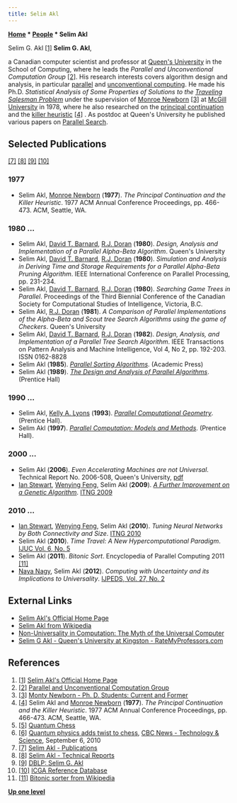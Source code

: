 ```yaml
---
title: Selim Akl
---
```

**[Home](Home "Home") \* [People](People "People") \* Selim Akl**



 [](http://research.cs.queensu.ca/home/akl/) Selim G. Akl <a id="cite-note-1" href="#cite-ref-1">[1]</a> 
**Selim G. Akl**,  

a Canadian computer scientist and professor at [Queen's University](https://en.wikipedia.org/wiki/Queen%27s_University) in the School of Computing, where he leads the *Parallel and Unconventional Computation Group* <a id="cite-note-2" href="#cite-ref-2">[2]</a>. His research interests covers algorithm design and analysis, in particular [parallel](https://en.wikipedia.org/wiki/Parallel_computing) and [unconventional computing](https://en.wikipedia.org/wiki/Unconventional_computing). He made his Ph.D. *Statistical Analysis of Some Properties of Solutions to the [Traveling Salesman Problem](https://en.wikipedia.org/wiki/Travelling_salesman_problem)* under the supervision of [Monroe Newborn](Monroe_Newborn "Monroe Newborn") <a id="cite-note-3" href="#cite-ref-3">[3]</a> at [McGill University](McGill_University "McGill University") in 1978, where he also researched on the [principal continuation](Principal_Variation "Principal Variation") and the [killer heuristic](Killer_Heuristic "Killer Heuristic") <a id="cite-note-4" href="#cite-ref-4">[4]</a> . As postdoc at Queen's University he published various papers on [Parallel Search](Parallel_Search "Parallel Search"). 



## Selected Publications


<a id="cite-note-7" href="#cite-ref-7">[7]</a> <a id="cite-note-8" href="#cite-ref-8">[8]</a> <a id="cite-note-9" href="#cite-ref-9">[9]</a> <a id="cite-note-10" href="#cite-ref-10">[10]</a>



### 1977


* Selim Akl, [Monroe Newborn](Monroe_Newborn "Monroe Newborn") (**1977**). *The Principal Continuation and the Killer Heuristic*. 1977 ACM Annual Conference Proceedings, pp. 466-473. ACM, Seattle, WA.


### 1980 ...


* Selim Akl, [David T. Barnard](http://umanitoba.ca/admin/president/bio.html), [R.J. Doran](http://research.cs.queensu.ca/TechReports/authorsD.html#Doran,%20R.J.) (**1980**). *Design, Analysis and Implementation of a Parallel Alpha-Beta Algorithm*. Queen's University
* Selim Akl, [David T. Barnard](http://umanitoba.ca/admin/president/bio.html), [R.J. Doran](http://research.cs.queensu.ca/TechReports/authorsD.html#Doran,%20R.J.) (**1980**). *Simulation and Analysis in Deriving Time and Storage Requirements for a Parallel Alpha-Beta Pruning Algorithm*. IEEE International Conference on Parallel Processing, pp. 231-234.
* Selim Akl, [David T. Barnard](http://umanitoba.ca/admin/president/bio.html), [R.J. Doran](http://research.cs.queensu.ca/TechReports/authorsD.html#Doran,%20R.J.) (**1980**). *Searching Game Trees in Parallel*. Proceedings of the Third Biennial Conference of the Canadian Society for Computational Studies of Intelligence, Victoria, B.C.
* Selim Akl, [R.J. Doran](http://research.cs.queensu.ca/TechReports/authorsD.html#Doran,%20R.J.) (**1981**). *A Comparison of Parallel Implementations of the Alpha-Beta and Scout tree Search Algorithms using the game of Checkers*. Queen's University
* Selim Akl, [David T. Barnard](http://umanitoba.ca/admin/president/bio.html), [R.J. Doran](http://research.cs.queensu.ca/TechReports/authorsD.html#Doran,%20R.J.) (**1982**). *Design, Analysis, and Implementation of a Parallel Tree Search Algorithm*. IEEE Transactions on Pattern Analysis and Machine Intelligence, Vol 4, No 2, pp. 192-203. ISSN 0162-8828
* Selim Akl (**1985**). *[Parallel Sorting Algorithms](http://portal.acm.org/citation.cfm?id=533017&dl=GUIDE,)*. (Academic Press)
* Selim Akl (**1989**). *[The Design and Analysis of Parallel Algorithms](http://portal.acm.org/citation.cfm?id=63471)*. (Prentice Hall)


### 1990 ...


* Selim Akl, [Kelly A. Lyons](http://individual.utoronto.ca/klyons/) (**1993**). *[Parallel Computational Geometry](http://portal.acm.org/citation.cfm?id=162256&dl=ACM&coll=GUIDE)*. (Prentice Hall).
* Selim Akl (**1997**). *[Parallel Computation: Models and Methods](http://fano.ics.uci.edu/cites/Document/Parallel-Computation-Models-+-Methods.html)*. (Prentice Hall).


### 2000 ...


* Selim Akl (**2006**). *Even Accelerating Machines are not Universal*. Technical Report No. 2006-508, Queen's University, [pdf](http://research.cs.queensu.ca/home/akl/techreports/even.pdf)
* [Ian Stewart](http://www.informatik.uni-trier.de/~ley/db/indices/a-tree/s/Stewart:Ian.html), [Wenying Feng](http://people.trentu.ca/wfeng/), Selim Akl (**2009**). *[A Further Improvement on a Genetic Algorithm](http://www.computer.org/portal/web/csdl/doi/10.1109/ITNG.2009.240)*. [ITNG 2009](http://www.informatik.uni-trier.de/~ley/db/conf/itng/itng2009.html#StewartFA09)


### 2010 ...


* [Ian Stewart](http://www.informatik.uni-trier.de/~ley/db/indices/a-tree/s/Stewart:Ian.html), [Wenying Feng](http://people.trentu.ca/wfeng/), Selim Akl (**2010**). *Tuning Neural Networks by Both Connectivity and Size*. [ITNG 2010](http://www.informatik.uni-trier.de/~ley/db/conf/itng/itng2010.html#StewartFA10)
* Selim Akl (**2010**). *Time Travel: A New Hypercomputational Paradigm*. [IJUC Vol. 6, No. 5](http://www.informatik.uni-trier.de/~ley/db/journals/ijuc/ijuc6.html#Akl10)
* Selim Akl (**2011**). *Bitonic Sort*. Encyclopedia of Parallel Computing 2011 <a id="cite-note-11" href="#cite-ref-11">[11]</a>
* [Naya Nagy](http://research.cs.queensu.ca/TechReports/authorsN.html), Selim Akl (**2012**). *Computing with Uncertainty and its Implications to Universality*. [IJPEDS, Vol. 27, No. 2](http://www.informatik.uni-trier.de/~ley/db/journals/paapp/paapp27.html#NagyA12)


## External Links


* [Selim Akl's Official Home Page](http://research.cs.queensu.ca/home/akl/)
* [Selim Akl from Wikipedia](https://en.wikipedia.org/wiki/Selim_Akl)
* [Non-Universality in Computation: The Myth of the Universal Computer](http://research.cs.queensu.ca/Parallel//projects.html)
* [Selim G Akl - Queen's University at Kingston - RateMyProfessors.com](http://www.ratemyprofessors.com/ShowRatings.jsp?tid=29852)


## References


1. <a id="cite-ref-1" href="#cite-note-1">[1]</a> [Selim Akl's Official Home Page](http://research.cs.queensu.ca/home/akl/)
2. <a id="cite-ref-2" href="#cite-note-2">[2]</a> [Parallel and Unconventional Computation Group](http://research.cs.queensu.ca/Parallel//index.html)
3. <a id="cite-ref-3" href="#cite-note-3">[3]</a> [Monty Newborn - Ph. D. Students: Current and Former](http://www.cs.mcgill.ca/%7Enewborn/)
4. <a id="cite-ref-4" href="#cite-note-4">[4]</a> Selim Akl and [Monroe Newborn](Monroe_Newborn "Monroe Newborn") (**1977**). *The Principal Continuation and the Killer Heuristic*. 1977 ACM Annual Conference Proceedings, pp. 466-473. ACM, Seattle, WA.
5. <a id="cite-ref-5" href="#cite-note-5">[5]</a> [Quantum Chess](http://research.cs.queensu.ca/Parallel/QuantumChess/QuantumChess.html)
6. <a id="cite-ref-6" href="#cite-note-6">[6]</a> [Quantum physics adds twist to chess](http://www.cbc.ca/technology/story/2010/09/02/quantum-chess-akl.html), [CBC News - Technology & Science](http://www.cbc.ca/technology/), September 6, 2010
7. <a id="cite-ref-7" href="#cite-note-7">[7]</a> [Selim Akl - Publications](http://research.cs.queensu.ca/Parallel/publications.html#Publications)
8. <a id="cite-ref-8" href="#cite-note-8">[8]</a> [Selim Akl - Technical Reports](http://research.cs.queensu.ca/Parallel//technical.html#Technical)
9. <a id="cite-ref-9" href="#cite-note-9">[9]</a> [DBLP: Selim G. Akl](http://www.informatik.uni-trier.de/~ley/db/indices/a-tree/a/Akl:Selim_G=.html)
10. <a id="cite-ref-10" href="#cite-note-10">[10]</a> [ICGA Reference Database](ICGA_Journal#RefDB "ICGA Journal")
11. <a id="cite-ref-11" href="#cite-note-11">[11]</a> [Bitonic sorter from Wikipedia](https://en.wikipedia.org/wiki/Bitonic_sorter)

**[Up one level](People "People")**







 
